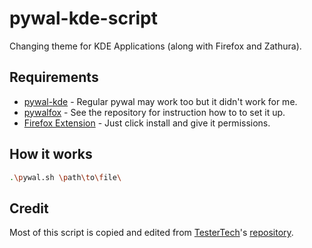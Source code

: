 # pywal-kde-script

Changing theme for KDE Applications (along with Firefox and Zathura).

## Requirements

- [pywal-kde](https://github.com/the404devs/pywal-kde) - Regular pywal may work too but it didn't work for me.
- [pywalfox](https://github.com/Frewacom/pywalfox) - See the repository for instruction how to to set it up.
- [Firefox Extension](https://addons.mozilla.org/en-US/firefox/addon/pywalfox/) - Just click install and give it permissions.

## How it works

```Bash
.\pywal.sh \path\to\file\
```

## Credit

Most of this script is copied and edited from [TesterTech](https://github.com/TesterTech)'s [repository](https://github.com/TesterTech/rice-i3-from-scratch-pywal/).
